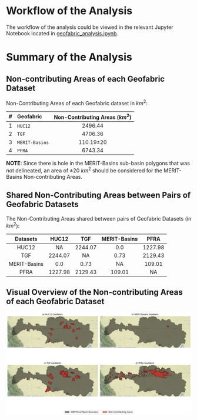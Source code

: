 # Workflow of the Analysis
The workflow of the analysis could be viewed in the relevant Jupyter Notebook located in [geofabric_analysis.ipynb](./geofabric_analysis.ipynb).

# Summary of the Analysis
## Non-contributing Areas of each Geofabric Dataset
Non-Contributing Areas of each Geofabric dataset in $km^{2}$:

|#    |Geofabric      |Non-Contributing Areas ($km^{2}$)|
|:---:|:--------------|:-------------------------------:|
|1    |`HUC12`        |2496.44			        |
|2    |`TGF`          |4706.36				|
|3    |`MERIT-Basins` |110.19±20			|
|4    |`PFRA`         |6743.34				|

**NOTE**: Since there is hole in the MERIT-Basins sub-basin polygons that was not delineated, an area of ±20 $km^{2}$ should be considered for the MERIT-Basins Non-contributing Areas.

## Shared Non-Contributing Areas between Pairs of Geofabric Datasets
The Non-Contributing Areas shared between pairs of Geofabric Datasets (in $km^{2}$):

|Datasets	|HUC12		|TGF		|MERIT-Basins		|PFRA		|
|:-------------:|:-------------:|:-------------:|:---------------------:|:-------------:|
|HUC12		|NA		|2244.07	|0.0			|1227.98	|
|TGF		|2244.07	|NA		|0.73			|2129.43	|
|MERIT-Basins	|0.0		|0.73		|NA			|109.01		|
|PFRA		|1227.98	|2129.43	|109.01			|NA		|

## Visual Overview of the Non-contributing Areas of each Geofabric Dataset
![Non-Contributinf Areas of four Geofabric Datasets for the SMM area: a) HUC12, b) MERIT-Basins, c) TGF, d) PFRA](./NCA.png)

